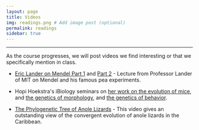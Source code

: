 ```yaml
---
layout: page
title: Videos
img: readings.png # Add image post (optional)
permalink: readings
sidebar: true
---
```


---

As the course progresses, we will post videos we find interesting or that we
specifically mention in class.

- [Eric Lander on Mendel Part 1](https://www.youtube.com/watch?v=9dHBTckFvME) and [Part 2](https://www.youtube.com/watch?v=CT9lYy6qSfg) - Lecture from Professor Lander of MIT on Mendel and his famous pea experiments.

- Hopi Hoekstra's iBiology seminars on [her work on the evolution of mice](https://www.ibiology.org/ecology/phenotypic-adaptations/#part-1), and [the genetics of morphology](https://www.ibiology.org/ecology/phenotypic-adaptations/#part-2), and [the genetics of behavior](https://www.ibiology.org/ecology/phenotypic-adaptations/#part-3).  

- [The Phylogenetic Tree of Anole Lizards](https://www.youtube.com/watch?v=rdZOwyDbyL0) - This video gives an outstanding view of the convergent evolution of anole lizards in the Caribbean.
